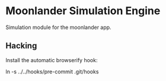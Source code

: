 # Moonlander Simulation Engine

Simulation module for the moonlander app.

## Hacking

Install the automatic browserify hook:

   ln -s ../../hooks/pre-commit .git/hooks 
